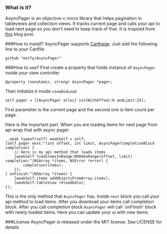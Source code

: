 
### What is it?
AsyncPager is an objective-c micro library that helps pagination in tableviews and collection views. It tracks current page and calls your api to load next page so you don't need to keep track of that. It is inspired from [this](http://blog.krzyzanowskim.com/2015/06/26/paging/) blog post.

###How to install?
AsyncPager supports [Carthage](https://github.com/Carthage/Carthage). Just add the following line to your Cartfile

	github "mstfy/AsyncPager"

###How to use?
First create a property that holds instance of `AsyncPager` inside your view controller

	@property (nonatomic, strong) AsyncPager *pager;
Then initialize it inside `viewDidLoad`

	self.pager = [[AsyncPager alloc] initWithOffset:0 andLimit:25];
First parameter is the current page and the second one is item count per page.

Here is the important part. When you are loading items for next page from api wrap that with async pager.

	__weak typeof(self) weakSelf = self;
	[self.pager next:^(int offset, int limit, AsyncPagerCompletionBlock completion) {
		// Here is my api method that loads items
        [weakSelf loadItemsInRange:NSMakeRange(offset, limit) completion:^(NSArray *items, NSError *error) {
            completion(items);
        }];
    } onFinish:^(NSArray *items) {
        [weakSelf.items addObjectsFromArray:items];
        [weakSelf.tableView reloadData];
    }];
This is the only method that `AsyncPager` has. Inside `next` block you call your api method to load items. After you download your items call completion block. After you call completion block `AsyncPager` will call `onFinish' block with newly loaded items. Here you can update your ui with new items.

###License
AsyncPager is released under the MIT license. See LICENSE for details.
